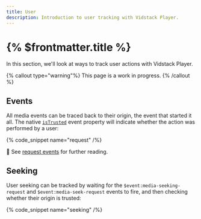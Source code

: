 ```yaml
---
title: User
description: Introduction to user tracking with Vidstack Player.
---
```


# {% $frontmatter.title %}

In this section, we'll look at ways to track user actions with Vidstack Player.

{% callout type="warning"%}
This page is a work in progress.
{% /callout %}

## Events

All media events can be traced back to their origin, the event that started it all. The
native [`isTrusted`](https://developer.mozilla.org/en-US/docs/Web/API/Event/isTrusted) event
property will indicate whether the action was performed by a user:

{% code_snippet name="request" /%}

📖 See [request events](/docs/player/core-concepts/events#request-events) for further reading.

## Seeking

User seeking can be tracked by waiting for the `$event:media-seeking-request` and
`$event:media-seek-request` events to fire, and then checking whether their origin is trusted:

{% code_snippet name="seeking" /%}
